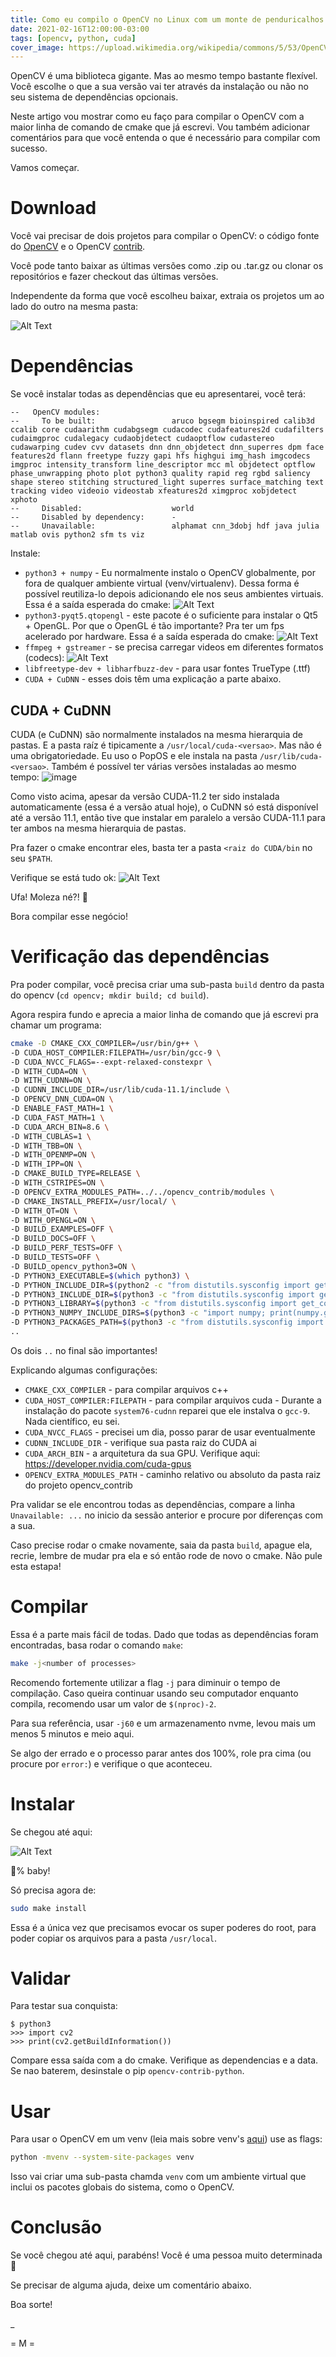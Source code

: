 ```yaml
---
title: Como eu compilo o OpenCV no Linux com um monte de penduricalhos (CuDNN, CUDA, OpenGL, Qt, TrueType, CODECs de Video)
date: 2021-02-16T12:00:00-03:00
tags: [opencv, python, cuda]
cover_image: https://upload.wikimedia.org/wikipedia/commons/5/53/OpenCV_Logo_with_text.png
---
```


OpenCV é uma biblioteca gigante. Mas ao mesmo tempo bastante flexível. Você escolhe o que a sua versão vai ter através da instalação ou não no seu sistema de dependências opcionais.

Neste artigo vou mostrar como eu faço para compilar o OpenCV com a maior linha de comando de cmake que já escrevi. Vou também adicionar comentários para que você entenda o que é necessário para compilar com sucesso.

Vamos começar.

# Download

Você vai precisar de dois projetos para compilar o OpenCV: o código fonte do [OpenCV](https://github.com/opencv/opencv) e o OpenCV [contrib](https://github.com/opencv/opencv_contrib).

Você pode tanto baixar as últimas versões como .zip ou .tar.gz ou clonar os repositórios e fazer checkout das últimas versões.

Independente da forma que você escolheu baixar, extraia os projetos um ao lado do outro na mesma pasta:

![Alt Text](https://dev-to-uploads.s3.amazonaws.com/uploads/articles/9j200ku8p9m40i4yci2p.png)

# Dependências

Se você instalar todas as dependências que eu apresentarei, você terá:

```console
--   OpenCV modules:
--     To be built:                 aruco bgsegm bioinspired calib3d ccalib core cudaarithm cudabgsegm cudacodec cudafeatures2d cudafilters cudaimgproc cudalegacy cudaobjdetect cudaoptflow cudastereo cudawarping cudev cvv datasets dnn dnn_objdetect dnn_superres dpm face features2d flann freetype fuzzy gapi hfs highgui img_hash imgcodecs imgproc intensity_transform line_descriptor mcc ml objdetect optflow phase_unwrapping photo plot python3 quality rapid reg rgbd saliency shape stereo stitching structured_light superres surface_matching text tracking video videoio videostab xfeatures2d ximgproc xobjdetect xphoto
--     Disabled:                    world
--     Disabled by dependency:      -
--     Unavailable:                 alphamat cnn_3dobj hdf java julia matlab ovis python2 sfm ts viz
```

Instale:

* `python3 + numpy` - Eu normalmente instalo o OpenCV globalmente, por fora de qualquer ambiente virtual (venv/virtualenv). Dessa forma é possível reutiliza-lo depois adicionando ele nos seus ambientes virtuais. Essa é a saída esperada do cmake:
![Alt Text](https://dev-to-uploads.s3.amazonaws.com/uploads/articles/mkf4fj56cwg7joh5c0pj.png)
* `python3-pyqt5.qtopengl` - este pacote é o suficiente para instalar o Qt5 + OpenGL. Por que o OpenGL é tão importante? Pra ter um fps acelerado por hardware. Essa é a saída esperada do cmake:
![Alt Text](https://dev-to-uploads.s3.amazonaws.com/uploads/articles/ri1jx1v2xq8c6aahwfw3.png)
* `ffmpeg + gstreamer` - se precisa carregar videos em diferentes formatos (codecs):
![Alt Text](https://dev-to-uploads.s3.amazonaws.com/uploads/articles/kv61j50z5xf9yp5zbuyy.png)
* `libfreetype-dev + libharfbuzz-dev` - para usar fontes TrueType (.ttf)
* `CUDA + CuDNN` - esses dois têm uma explicação a parte abaixo.

## CUDA + CuDNN

CUDA (e CuDNN) são normalmente instalados na mesma hierarquia de pastas. E a pasta raíz é tipicamente a `/usr/local/cuda-<versao>`. Mas não é uma obrigatoriedade. Eu uso o PopOS e ele instala na pasta `/usr/lib/cuda-<versao>`. Também é possível ter várias versões instaladas ao mesmo tempo:
![image](https://dev-to-uploads.s3.amazonaws.com/uploads/articles/61phl56afoj4ziabwrry.png)

Como visto acima, apesar da versão CUDA-11.2 ter sido instalada automaticamente (essa é a versão atual hoje), o CuDNN só está disponível até a versão 11.1, então tive que instalar em paralelo a versão CUDA-11.1 para ter ambos na mesma hierarquia de pastas.

Pra fazer o cmake encontrar eles, basta ter a pasta `<raiz do CUDA/bin` no seu `$PATH`.

Verifique se está tudo ok:
![Alt Text](https://dev-to-uploads.s3.amazonaws.com/uploads/articles/tdsyvs01m2wx9ad387an.png)

Ufa! Moleza né?! 🤣

Bora compilar esse negócio!

# Verificação das dependências

Pra poder compilar, você precisa criar uma sub-pasta `build` dentro da pasta do opencv (`cd opencv; mkdir build; cd build`).

Agora respira fundo e aprecia a maior linha de comando que já escrevi pra chamar um programa:

```bash
cmake -D CMAKE_CXX_COMPILER=/usr/bin/g++ \
-D CUDA_HOST_COMPILER:FILEPATH=/usr/bin/gcc-9 \
-D CUDA_NVCC_FLAGS=--expt-relaxed-constexpr \
-D WITH_CUDA=ON \
-D WITH_CUDNN=ON \
-D CUDNN_INCLUDE_DIR=/usr/lib/cuda-11.1/include \
-D OPENCV_DNN_CUDA=ON \
-D ENABLE_FAST_MATH=1 \
-D CUDA_FAST_MATH=1 \
-D CUDA_ARCH_BIN=8.6 \
-D WITH_CUBLAS=1 \
-D WITH_TBB=ON \
-D WITH_OPENMP=ON \
-D WITH_IPP=ON \
-D CMAKE_BUILD_TYPE=RELEASE \
-D WITH_CSTRIPES=ON \
-D OPENCV_EXTRA_MODULES_PATH=../../opencv_contrib/modules \
-D CMAKE_INSTALL_PREFIX=/usr/local/ \
-D WITH_QT=ON \
-D WITH_OPENGL=ON \
-D BUILD_EXAMPLES=OFF \
-D BUILD_DOCS=OFF \
-D BUILD_PERF_TESTS=OFF \
-D BUILD_TESTS=OFF \
-D BUILD_opencv_python3=ON \
-D PYTHON3_EXECUTABLE=$(which python3) \
-D PYTHON_INCLUDE_DIR=$(python2 -c "from distutils.sysconfig import get_python_inc; print(get_python_inc())") \
-D PYTHON3_INCLUDE_DIR=$(python3 -c "from distutils.sysconfig import get_python_inc; print(get_python_inc())") \
-D PYTHON3_LIBRARY=$(python3 -c "from distutils.sysconfig import get_config_var;from os.path import dirname,join ; print(join(dirname(get_config_var('LIBPC')),get_config_var('LDLIBRARY')))") \
-D PYTHON3_NUMPY_INCLUDE_DIRS=$(python3 -c "import numpy; print(numpy.get_include())") \
-D PYTHON3_PACKAGES_PATH=$(python3 -c "from distutils.sysconfig import get_python_lib; print(get_python_lib())") \
..
```
Os dois `..` no final são importantes!

Explicando algumas configurações:
* `CMAKE_CXX_COMPILER` - para compilar arquivos c++
* `CUDA_HOST_COMPILER:FILEPATH` - para compilar arquivos cuda - Durante a instalação do pacote `system76-cudnn` reparei que ele instalva o `gcc-9`. Nada científico, eu sei.
* `CUDA_NVCC_FLAGS` - precisei um dia, posso parar de usar eventualmente
* `CUDNN_INCLUDE_DIR` - verifique sua pasta raiz do CUDA ai
* `CUDA_ARCH_BIN` - a arquitetura da sua GPU. Verifique aqui: https://developer.nvidia.com/cuda-gpus
* `OPENCV_EXTRA_MODULES_PATH` - caminho relativo ou absoluto da pasta raiz do projeto opencv_contrib

Pra validar se ele encontrou todas as dependências, compare a linha `Unavailable: ...` no inicio da sessão anterior e procure por diferenças com a sua.

Caso precise rodar o cmake novamente, saia da pasta `build`, apague ela, recrie, lembre de mudar pra ela e só então rode de novo o cmake. Não pule esta estapa!

# Compilar

Essa é a parte mais fácil de todas. Dado que todas as dependências foram encontradas, basa rodar o comando `make`:

```bash
make -j<number of processes>
```

Recomendo fortemente utilizar a flag `-j` para diminuir o tempo de compilação. Caso queira continuar usando seu computador enquanto compila, recomendo usar um valor de `$(nproc)-2`.

Para sua referência, usar `-j60` e um armazenamento nvme, levou mais um menos 5 minutos e meio aqui.

Se algo der errado e o processo parar antes dos 100%, role pra cima (ou procure por `error:`) e verifique o que aconteceu.

# Instalar

Se chegou até aqui:

![Alt Text](https://dev-to-uploads.s3.amazonaws.com/uploads/articles/8dmme6y95n7525ca9qf8.png)

💯% baby!

Só precisa agora de:

```bash
sudo make install
```

Essa é a única vez que precisamos evocar os super poderes do root, para poder copiar os arquivos para a pasta `/usr/local`.

# Validar

Para testar sua conquista:

```console
$ python3
>>> import cv2
>>> print(cv2.getBuildInformation())
```

Compare essa saída com a do cmake. Verifique as dependencias e a data. Se nao baterem, desinstale o pip `opencv-contrib-python`.

# Usar

Para usar o OpenCV em um venv (leia mais sobre venv's [aqui](/post/opencv-autocomplete-pycharm/)) use as flags:

```bash
python -mvenv --system-site-packages venv
```

Isso vai criar uma sub-pasta chamda `venv` com um ambiente virtual que inclui os pacotes globais do sistema, como o OpenCV.

# Conclusão

Se você chegou até aqui, parabéns! Você é uma pessoa muito determinada 🤣

Se precisar de alguma ajuda, deixe um comentário abaixo.

Boa sorte!

_

= M =
